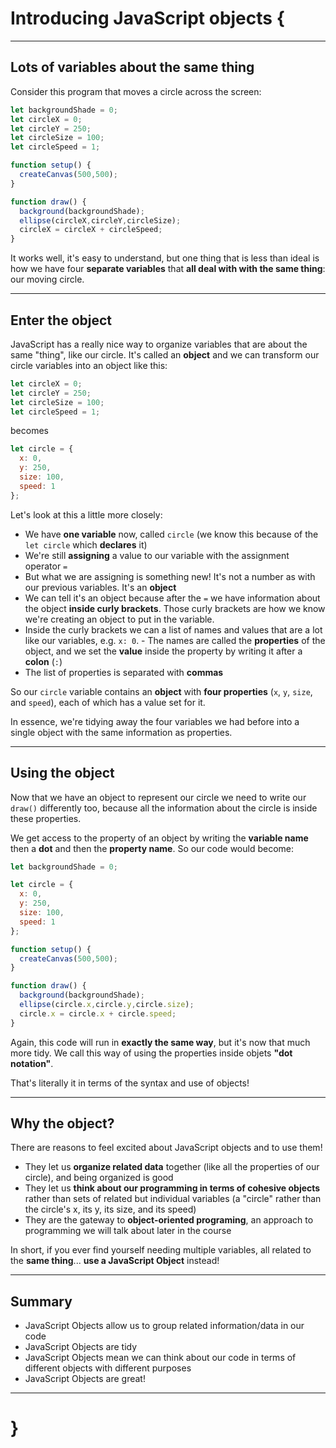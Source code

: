# Introducing JavaScript objects {

---

## Lots of variables about the same thing

Consider this program that moves a circle across the screen:

```javascript
let backgroundShade = 0;
let circleX = 0;
let circleY = 250;
let circleSize = 100;
let circleSpeed = 1;

function setup() {
  createCanvas(500,500);
}

function draw() {
  background(backgroundShade);
  ellipse(circleX,circleY,circleSize);
  circleX = circleX + circleSpeed;
}
```

It works well, it's easy to understand, but one thing that is less than ideal is how we have four __separate variables__ that __all deal with with the same thing__: our moving circle.

---

## Enter the object

JavaScript has a really nice way to organize variables that are about the same "thing", like our circle. It's called an __object__ and we can transform our circle variables into an object like this:

```javascript
let circleX = 0;
let circleY = 250;
let circleSize = 100;
let circleSpeed = 1;
```

becomes

```javascript
let circle = {
  x: 0,
  y: 250,
  size: 100,
  speed: 1
};
```

Let's look at this a little more closely:

- We have __one variable__ now, called `circle` (we know this because of the `let circle` which __declares__ it)
- We're still __assigning__ a value to our variable with the assignment operator `=`
- But what we are assigning is something new! It's not a number as with our previous variables. It's an __object__
- We can tell it's an object because after the `=` we have information about the object __inside curly brackets__. Those curly brackets are how we know we're creating an object to put in the variable.
- Inside the curly brackets we can a list of names and values that are a lot like our variables, e.g. `x: 0`. - The names are called the __properties__ of the object, and we set the __value__ inside the property by writing it after a __colon__ (`:`)
- The list of properties is separated with __commas__

So our `circle` variable contains an __object__ with __four properties__ (`x`, `y`, `size`, and `speed`), each of which has a value set for it.

In essence, we're tidying away the four variables we had before into a single object with the same information as properties.

---

## Using the object

Now that we have an object to represent our circle we need to write our `draw()` differently too, because all the information about the circle is inside these properties.

We get access to the property of an object by writing the __variable name__ then a __dot__ and then the __property name__. So our code would become:

```javascript
let backgroundShade = 0;

let circle = {
  x: 0,
  y: 250,
  size: 100,
  speed: 1
};

function setup() {
  createCanvas(500,500);
}

function draw() {
  background(backgroundShade);
  ellipse(circle.x,circle.y,circle.size);
  circle.x = circle.x + circle.speed;
}
```

Again, this code will run in __exactly the same way__, but it's now that much more tidy. We call this way of using the properties inside objets __"dot notation"__.

That's literally it in terms of the syntax and use of objects!

---

## Why the object?

There are reasons to feel excited about JavaScript objects and to use them!

- They let us __organize related data__ together (like all the properties of our circle), and being organized is good
- They let us __think about our programming in terms of cohesive objects__ rather than sets of related but individual variables (a "circle" rather than the circle's x, its y, its size, and its speed)
- They are the gateway to __object-oriented programing__, an approach to programming we will talk about later in the course

In short, if you ever find yourself needing multiple variables, all related to the __same thing__... __use a JavaScript Object__ instead!

---

## Summary

- JavaScript Objects allow us to group related information/data in our code
- JavaScript Objects are tidy
- JavaScript Objects mean we can think about our code in terms of different objects with different purposes
- JavaScript Objects are great!

---

# }
